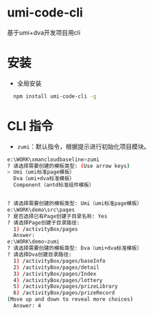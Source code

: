 # umi-code-cli
基于umi+dva开发项目用cli

# 安装

- 全局安装

```bash
  npm install umi-code-cli -g
```

# CLI 指令

- `zumi`：默认指令，根据提示进行初始化项目模块。

```bash
e:\WORK\xmancloudbaseline>zumi
? 请选择需要创建的模板类型: (Use arrow keys)
> Umi（umi标准page模板）
  Dva（umi+dva标准模板）
  Component（antd标准组件模板）


? 请选择需要创建的模板类型: Umi（umi标准page模板）
e:\WORK\demo\src\pages
? 是否选择已有Page创建子目录名称: Yes
? 请选择Page创建子目录路径:
  1) /activityBox/pages
  Answer:
e:\WORK\demo>zumi
? 请选择需要创建的模板类型: Dva（umi+dva标准模板）
? 请选择Dva创建目录路径:
  1) /activityBox/pages/baseInfo
  2) /activityBox/pages/detail
  3) /activityBox/pages/Index
  4) /activityBox/pages/lottery
  5) /activityBox/pages/prizeLibrary
  6) /activityBox/pages/prizeRecord
(Move up and down to reveal more choices)
  Answer: 4
``` 